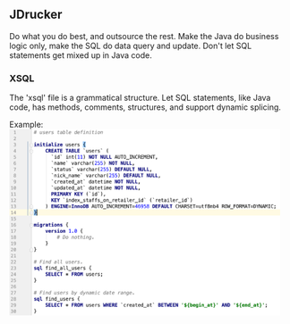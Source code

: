 ## JDrucker
Do what you do best, and outsource the rest. Make the Java do business logic only, make the SQL do data query and update. Don't let SQL statements get mixed up in Java code.

### XSQL
The 'xsql' file is a grammatical structure. Let SQL statements, like Java code, has methods, comments, structures, and support dynamic splicing.

Example:
![](https://raw.githubusercontent.com/braisdom/JDrucker/master/JDrucker/images/1.png)<!-- .element height="50%" width="50%" -->